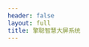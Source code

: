 ```yaml
---
header: false
layout: full
title: 擎聪智慧大屏系统
---
```


<script setup lang="ts">
import { defineClientComponent } from 'vitepress'
import Login from './component/Login.vue'

const userStore = useUserStore()
const Index = defineClientComponent(async () => {
  if(userStore.token === ''){
    $modal({
      title: '请登录',
      content: () => h(Login),
      closable: false,
      negativeText: undefined,
    })
  } else {
    return import('./Index.vue')
  }
})
</script>
<Index></Index>
